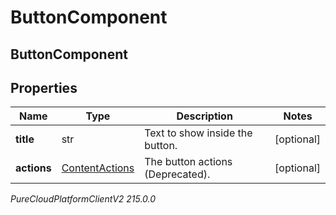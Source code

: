# ButtonComponent

## ButtonComponent

## Properties

|Name | Type | Description | Notes|
|------------ | ------------- | ------------- | -------------|
| **title** | str | Text to show inside the button. | [optional] |
| **actions** | [ContentActions](ContentActions) | The button actions (Deprecated). | [optional] |



_PureCloudPlatformClientV2 215.0.0_

